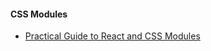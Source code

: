 #### CSS Modules

- [Practical Guide to React and CSS Modules](https://www.triplet.fi/blog/practical-guide-to-react-and-css-modules/)
